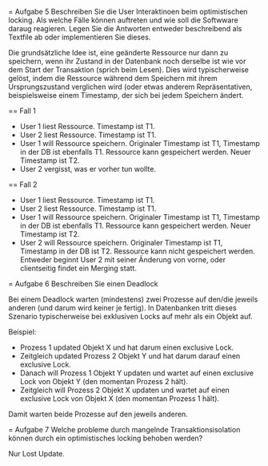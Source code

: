 = Aufgabe 5 Beschreiben Sie die User Interaktinoen beim optimistischen locking. Als welche Fälle können auftreten und wie soll die Softwware daraug reagieren. Legen Sie die Antworten entweder beschreibend als Textfile ab oder implementieren Sie dieses. 

Die grundsätzliche Idee ist, eine geänderte Ressource nur dann zu speichern, wenn ihr Zustand in der Datenbank noch derselbe ist wie vor dem Start der Transaktion (sprich beim Lesen).
Dies wird typischerweise gelöst, indem die Ressource während dem Speichern mit ihrem Ursprungszustand verglichen wird (oder etwas anderem Repräsentativen, beispielsweise einem Timestamp,
der sich bei jedem Speichern ändert.

== Fall 1

- User 1 liest Ressource. Timestamp ist T1.
- User 2 liest Ressource. Timestamp ist T1.
- User 1 will Ressource speichern. Originaler Timestamp ist T1, Timestamp in der DB ist ebenfalls T1. Ressource kann gespeichert werden. Neuer Timestamp ist T2.
- User 2 vergisst, was er vorher tun wollte.

== Fall 2
- User 1 liest Ressource. Timestamp ist T1.
- User 2 liest Ressource. Timestamp ist T1.
- User 1 will Ressource speichern. Originaler Timestamp ist T1, Timestamp in der DB ist ebenfalls T1. Ressource kann gespeichert werden. Neuer Timestamp ist T2.
- User 2 will Ressource speichern. Originaler Timestamp ist T1, Timestamp in der DB ist T2. Ressource kann nicht gespeichert werden.
Entweder beginnt User 2 mit seiner Änderung von vorne, oder clientseitig findet ein Merging statt.

= Aufgabe 6 Beschreiben Sie einen Deadlock

Bei einem Deadlock warten (mindestens) zwei Prozesse auf den/die jeweils anderen (und darum wird keiner je fertig). In Datenbanken tritt dieses Szenario typischerweise bei exklusiven Locks
auf mehr als ein Objekt auf.

Beispiel:

- Prozess 1 updated Objekt X und hat darum einen exclusive Lock.
- Zeitgleich updated Prozess 2 Objekt Y und hat darum darauf einen exclusive Lock.
- Danach will Prozess 1 Objekt Y updaten und wartet auf einen exclusive Lock von Objekt Y (den momentan Prozess 2 hält).
- Zeitgleich will Prozess 2 Objekt X updaten und wartet auf einen exclusive Lock von Objekt X (den momentan Prozess 1 hält).

Damit warten beide Prozesse auf den jeweils anderen.

= Aufgabe 7 Welche probleme durch mangelnde Transaktionsisolation können durch ein optimistisches locking behoben werden? 

Nur Lost Update.